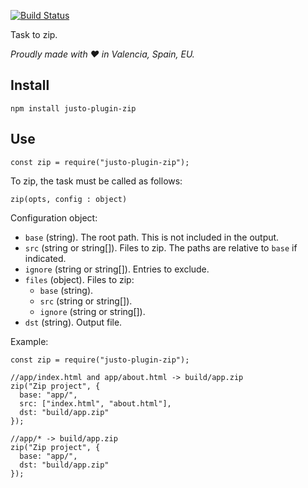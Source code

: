 [![Build Status](https://travis-ci.org/justojsp/justo-plugin-zip.svg?branch=master)](https://travis-ci.org/justojsp/justo-plugin-zip)

Task to zip.

*Proudly made with ♥ in Valencia, Spain, EU.*

## Install

```
npm install justo-plugin-zip
```

## Use

```
const zip = require("justo-plugin-zip");
```

To zip, the task must be called as follows:

```
zip(opts, config : object)
```

Configuration object:

- `base` (string). The root path. This is not included in the output.
- `src` (string or string[]). Files to zip. The paths are relative to `base` if indicated.
- `ignore` (string or string[]). Entries to exclude.
- `files` (object). Files to zip:
  - `base` (string).
  - `src` (string or string[]).
  - `ignore` (string or string[]).
- `dst` (string). Output file.

Example:

```
const zip = require("justo-plugin-zip");

//app/index.html and app/about.html -> build/app.zip
zip("Zip project", {
  base: "app/",
  src: ["index.html", "about.html"],
  dst: "build/app.zip"
});

//app/* -> build/app.zip
zip("Zip project", {
  base: "app/",
  dst: "build/app.zip"
});
```
